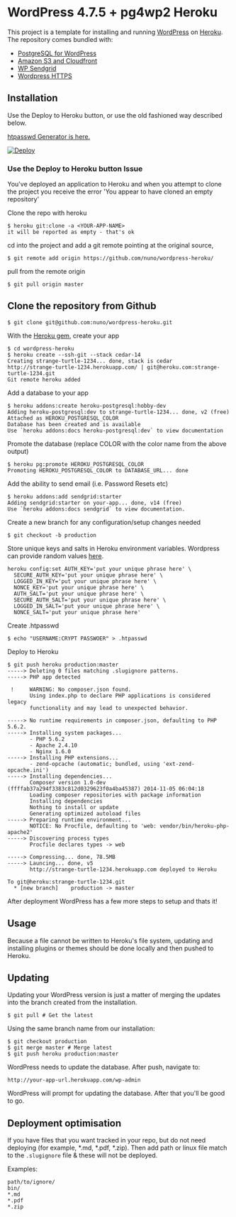 # WordPress 4.7.5 + pg4wp2 Heroku

This project is a template for installing and running [WordPress](http://wordpress.org/) on [Heroku](http://www.heroku.com/). The repository comes bundled with:
* [PostgreSQL for WordPress](http://wordpress.org/extend/plugins/postgresql-for-wordpress/)
* [Amazon S3 and Cloudfront](https://wordpress.org/plugins/amazon-s3-and-cloudfront/)
* [WP Sendgrid](https://wordpress.org/plugins/wp-sendgrid/)
* [Wordpress HTTPS](https://wordpress.org/plugins/wordpress-https/)

## Installation

Use the Deploy to Heroku button, or use the old fashioned way described below.

[htpasswd Generator is here.](https://macminiosx.github.io/passwd-generator/)

<a href="https://heroku.com/deploy?template=https://github.com/nuno/wordpress-heroku/tree/master">
  <img src="https://www.herokucdn.com/deploy/button.png" alt="Deploy">
</a>

### Use the Deploy to Heroku button Issue

You've deployed an application to Heroku and when you attempt to clone the project you receive the error 'You appear to have cloned an empty repository'

Clone the repo with heroku

    $ heroku git:clone -a <YOUR-APP-NAME>
    it will be reported as empty - that's ok

cd into the project and add a git remote pointing at the original source,

    $ git remote add origin https://github.com/nuno/wordpress-heroku/

pull from the remote origin

    $ git pull origin master

## Clone the repository from Github

    $ git clone git@github.com:nuno/wordpress-heroku.git

With the [Heroku gem](http://devcenter.heroku.com/articles/heroku-command), create your app

    $ cd wordpress-heroku
    $ heroku create --ssh-git --stack cedar-14
    Creating strange-turtle-1234... done, stack is cedar
    http://strange-turtle-1234.herokuapp.com/ | git@heroku.com:strange-turtle-1234.git
    Git remote heroku added

Add a database to your app

    $ heroku addons:create heroku-postgresql:hobby-dev
    Adding heroku-postgresql:dev to strange-turtle-1234... done, v2 (free)
    Attached as HEROKU_POSTGRESQL_COLOR
    Database has been created and is available
    Use `heroku addons:docs heroku-postgresql:dev` to view documentation

Promote the database (replace COLOR with the color name from the above output)

    $ heroku pg:promote HEROKU_POSTGRESQL_COLOR
    Promoting HEROKU_POSTGRESQL_COLOR to DATABASE_URL... done

Add the ability to send email (i.e. Password Resets etc)

    $ heroku addons:add sendgrid:starter
    Adding sendgrid:starter on your-app... done, v14 (free)
    Use `heroku addons:docs sendgrid` to view documentation.

Create a new branch for any configuration/setup changes needed

    $ git checkout -b production

Store unique keys and salts in Heroku environment variables. Wordpress can provide random values [here](https://api.wordpress.org/secret-key/1.1/salt/).

    heroku config:set AUTH_KEY='put your unique phrase here' \
      SECURE_AUTH_KEY='put your unique phrase here' \
      LOGGED_IN_KEY='put your unique phrase here' \
      NONCE_KEY='put your unique phrase here' \
      AUTH_SALT='put your unique phrase here' \
      SECURE_AUTH_SALT='put your unique phrase here' \
      LOGGED_IN_SALT='put your unique phrase here' \
      NONCE_SALT='put your unique phrase here'

Create .htpasswd

    $ echo "USERNAME:CRYPT PASSWOER" > .htpasswd

Deploy to Heroku

    $ git push heroku production:master
    -----> Deleting 0 files matching .slugignore patterns.
    -----> PHP app detected

     !     WARNING: No composer.json found.
           Using index.php to declare PHP applications is considered legacy
           functionality and may lead to unexpected behavior.

    -----> No runtime requirements in composer.json, defaulting to PHP 5.6.2.
    -----> Installing system packages...
           - PHP 5.6.2
           - Apache 2.4.10
           - Nginx 1.6.0
    -----> Installing PHP extensions...
           - zend-opcache (automatic; bundled, using 'ext-zend-opcache.ini')
    -----> Installing dependencies...
           Composer version 1.0-dev (ffffab37a294f3383c812d0329623f0a4ba45387) 2014-11-05 06:04:18
           Loading composer repositories with package information
           Installing dependencies
           Nothing to install or update
           Generating optimized autoload files
    -----> Preparing runtime environment...
           NOTICE: No Procfile, defaulting to 'web: vendor/bin/heroku-php-apache2'
    -----> Discovering process types
           Procfile declares types -> web

    -----> Compressing... done, 78.5MB
    -----> Launcing... done, v5
           http://strange-turtle-1234.herokuapp.com deployed to Heroku

    To git@heroku:strange-turtle-1234.git
      * [new branch]    production -> master

After deployment WordPress has a few more steps to setup and thats it!

## Usage

Because a file cannot be written to Heroku's file system, updating and installing plugins or themes should be done locally and then pushed to Heroku.

## Updating

Updating your WordPress version is just a matter of merging the updates into
the branch created from the installation.

    $ git pull # Get the latest

Using the same branch name from our installation:

    $ git checkout production
    $ git merge master # Merge latest
    $ git push heroku production:master

WordPress needs to update the database. After push, navigate to:

    http://your-app-url.herokuapp.com/wp-admin

WordPress will prompt for updating the database. After that you'll be good
to go.

## Deployment optimisation

If you have files that you want tracked in your repo, but do not need deploying (for example, *.md, *.pdf, *.zip). Then add path or linux file match to the `.slugignore` file & these will not be deployed.

Examples:
```
path/to/ignore/
bin/
*.md
*.pdf
*.zip
```

